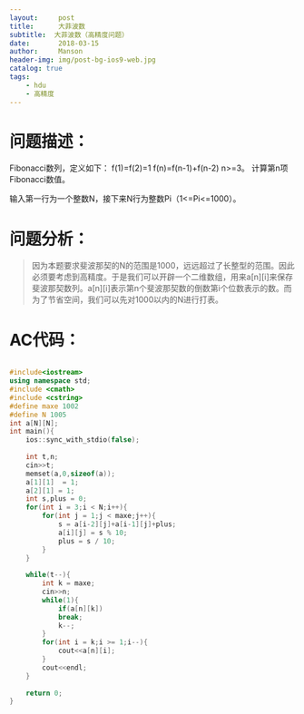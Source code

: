 ```yaml
---
layout:     post
title:      大菲波数
subtitle:  大菲波数（高精度问题）
date:       2018-03-15
author:     Manson
header-img: img/post-bg-ios9-web.jpg
catalog: true
tags:
    - hdu
    - 高精度
---
```

# 问题描述：
Fibonacci数列，定义如下：
f(1)=f(2)=1
f(n)=f(n-1)+f(n-2) n>=3。
计算第n项Fibonacci数值。
 
输入第一行为一个整数N，接下来N行为整数Pi（1<=Pi<=1000）。

# 问题分析：
>因为本题要求斐波那契的N的范围是1000，远远超过了长整型的范围。因此必须要考虑到高精度。于是我们可以开辟一个二维数组，用来a[n][i]来保存斐波那契数列。a[n][i]表示第n个斐波那契数的倒数第i个位数表示的数。而为了节省空间，我们可以先对1000以内的N进行打表。

# AC代码：

```c++

#include<iostream>
using namespace std;
#include <cmath>
#include <cstring>
#define maxe 1002 
#define N 1005
int a[N][N];
int main(){
	ios::sync_with_stdio(false);
	
	int t,n;
	cin>>t;
	memset(a,0,sizeof(a));
	a[1][1]  = 1;
	a[2][1] = 1;
	int s,plus = 0;
	for(int i = 3;i < N;i++){
		for(int j = 1;j < maxe;j++){
			s = a[i-2][j]+a[i-1][j]+plus;
			a[i][j] = s % 10;
			plus = s / 10;
		}
	}
	
	while(t--){
		int k = maxe;
		cin>>n;
		while(1){
			if(a[n][k])
			break;
			k--;
		}
		for(int i = k;i >= 1;i--){
			cout<<a[n][i];
		}
		cout<<endl;
	}
	
	return 0;
} 




```
	
